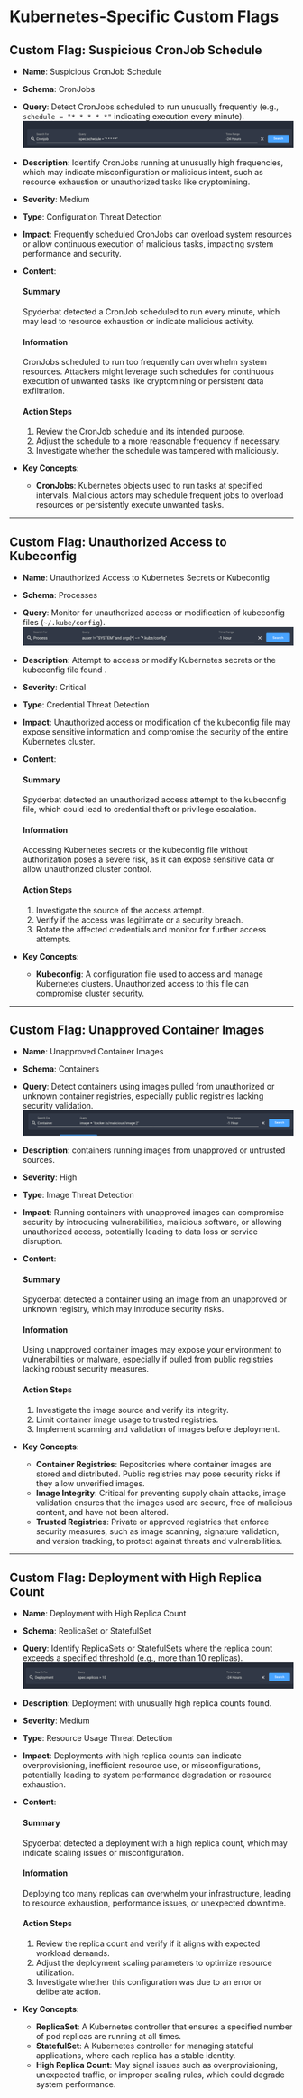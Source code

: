 # Kubernetes-Specific Custom Flags

## Custom Flag: Suspicious CronJob Schedule

- **Name**: Suspicious CronJob Schedule
- **Schema**: CronJobs
- **Query**: Detect CronJobs scheduled to run unusually frequently (e.g., `schedule = "* * * * *"` indicating execution every minute).
![alt text](images/image.png)
- **Description**: Identify CronJobs running at unusually high frequencies, which may indicate misconfiguration or malicious intent, such as resource exhaustion or unauthorized tasks like cryptomining.
- **Severity**: Medium
- **Type**: Configuration Threat Detection
- **Impact**: Frequently scheduled CronJobs can overload system resources or allow continuous execution of malicious tasks, impacting system performance and security.
- **Content**:
  #### Summary
  Spyderbat detected a CronJob scheduled to run every minute, which may lead to resource exhaustion or indicate malicious activity.

  #### Information
  CronJobs scheduled to run too frequently can overwhelm system resources. Attackers might leverage such schedules for continuous execution of unwanted tasks like cryptomining or persistent data exfiltration.

  #### Action Steps
  1. Review the CronJob schedule and its intended purpose.
  2. Adjust the schedule to a more reasonable frequency if necessary.
  3. Investigate whether the schedule was tampered with maliciously.
- **Key Concepts**:  
  - **CronJobs**: Kubernetes objects used to run tasks at specified intervals. Malicious actors may schedule frequent jobs to overload resources or persistently execute unwanted tasks.

---

## Custom Flag: Unauthorized Access to Kubeconfig

- **Name**: Unauthorized Access to Kubernetes Secrets or Kubeconfig
- **Schema**: Processes
- **Query**: Monitor for unauthorized access or modification of kubeconfig files (`~/.kube/config`).
![alt text](images/image-9.png)
- **Description**: Attempt to access or modify Kubernetes secrets or the kubeconfig file found .
- **Severity**: Critical
- **Type**: Credential Threat Detection
- **Impact**: Unauthorized access or modification of the kubeconfig file may expose sensitive information and compromise the security of the entire Kubernetes cluster.
- **Content**:
  #### Summary
  Spyderbat detected an unauthorized access attempt to the kubeconfig file, which could lead to credential theft or privilege escalation.

  #### Information
  Accessing Kubernetes secrets or the kubeconfig file without authorization poses a severe risk, as it can expose sensitive data or allow unauthorized cluster control.

  #### Action Steps
  1. Investigate the source of the access attempt.
  2. Verify if the access was legitimate or a security breach.
  3. Rotate the affected credentials and monitor for further access attempts.
- **Key Concepts**:  
  - **Kubeconfig**: A configuration file used to access and manage Kubernetes clusters. Unauthorized access to this file can compromise cluster security.

---

## Custom Flag: Unapproved Container Images

- **Name**: Unapproved Container Images
- **Schema**: Containers
- **Query**: Detect containers using images pulled from unauthorized or unknown container registries, especially public registries lacking security validation.
![alt text](images/image-2.png)
- **Description**: containers running images from unapproved or untrusted sources.
- **Severity**: High
- **Type**: Image Threat Detection
- **Impact**: Running containers with unapproved images can compromise security by introducing vulnerabilities, malicious software, or allowing unauthorized access, potentially leading to data loss or service disruption.
- **Content**:
  #### Summary
  Spyderbat detected a container using an image from an unapproved or unknown registry, which may introduce security risks.

  #### Information
  Using unapproved container images may expose your environment to vulnerabilities or malware, especially if pulled from public registries lacking robust security measures.

  #### Action Steps
  1. Investigate the image source and verify its integrity.
  2. Limit container image usage to trusted registries.
  3. Implement scanning and validation of images before deployment.
- **Key Concepts**:  
  - **Container Registries**: Repositories where container images are stored and distributed. Public registries may pose security risks if they allow unverified images.  
  - **Image Integrity**: Critical for preventing supply chain attacks, image validation ensures that the images used are secure, free of malicious content, and have not been altered.  
  - **Trusted Registries**: Private or approved registries that enforce security measures, such as image scanning, signature validation, and version tracking, to protect against threats and vulnerabilities.

---

## Custom Flag: Deployment with High Replica Count

- **Name**: Deployment with High Replica Count
- **Schema**: ReplicaSet or StatefulSet
- **Query**: Identify ReplicaSets or StatefulSets where the replica count exceeds a specified threshold (e.g., more than 10 replicas).
![alt text](images/image-1.png)
- **Description**: Deployment with unusually high replica counts found.
- **Severity**: Medium
- **Type**: Resource Usage Threat Detection
- **Impact**: Deployments with high replica counts can indicate overprovisioning, inefficient resource use, or misconfigurations, potentially leading to system performance degradation or resource exhaustion.
- **Content**:
  #### Summary
  Spyderbat detected a deployment with a high replica count, which may indicate scaling issues or misconfiguration.

  #### Information
  Deploying too many replicas can overwhelm your infrastructure, leading to resource exhaustion, performance issues, or unexpected downtime.

  #### Action Steps
  1. Review the replica count and verify if it aligns with expected workload demands.
  2. Adjust the deployment scaling parameters to optimize resource utilization.
  3. Investigate whether this configuration was due to an error or deliberate action.
- **Key Concepts**:  
  - **ReplicaSet**: A Kubernetes controller that ensures a specified number of pod replicas are running at all times.  
  - **StatefulSet**: A Kubernetes controller for managing stateful applications, where each replica has a stable identity.  
  - **High Replica Count**: May signal issues such as overprovisioning, unexpected traffic, or improper scaling rules, which could degrade system performance.
